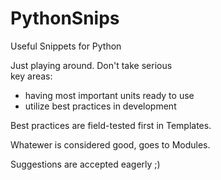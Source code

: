 # PythonSnips
Useful Snippets for Python

Just playing around. Don't take serious  
key areas:
 * having most important units ready to use
 * utilize best practices in development

Best practices are field-tested first in Templates.

Whatewer is considered good, goes to Modules.

Suggestions are accepted eagerly ;)
